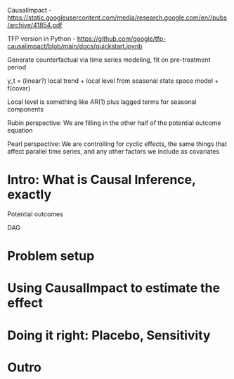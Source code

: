 CausalImpact - https://static.googleusercontent.com/media/research.google.com/en//pubs/archive/41854.pdf

TFP version in Python - https://github.com/google/tfp-causalimpact/blob/main/docs/quickstart.ipynb

Generate counterfactual via time series modeling, fit on pre-treatment period

y_t = (linear?) local trend + local level from seasonal state space model + f(covar)

Local level is something like AR(1) plus lagged terms for seasonal components

Rubin perspective: We are filling in the other half of the potential outcome equation

Pearl perspective: We are controlling for cyclic effects, the same things that affect parallel time series, and any other factors we include as covariates

# Intro: What is Causal Inference, exactly

Potential outcomes

DAG

# Problem setup

# Using CausalImpact to estimate the effect

# Doing it right: Placebo, Sensitivity

# Outro
